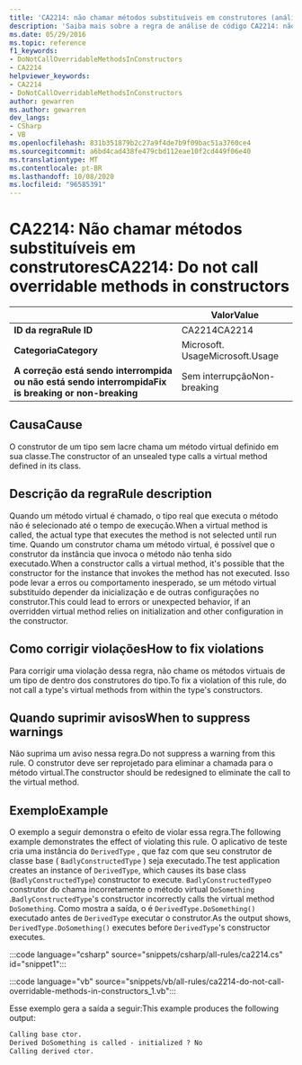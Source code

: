 ```yaml
---
title: 'CA2214: não chamar métodos substituíveis em construtores (análise de código)'
description: 'Saiba mais sobre a regra de análise de código CA2214: não chame métodos substituíveis em construtores'
ms.date: 05/29/2016
ms.topic: reference
f1_keywords:
- DoNotCallOverridableMethodsInConstructors
- CA2214
helpviewer_keywords:
- CA2214
- DoNotCallOverridableMethodsInConstructors
author: gewarren
ms.author: gewarren
dev_langs:
- CSharp
- VB
ms.openlocfilehash: 831b351879b2c27a9f4de7b9f09bac51a3760ce4
ms.sourcegitcommit: a6bd4cad438fe479cbd112eae10f2cd449f06e40
ms.translationtype: MT
ms.contentlocale: pt-BR
ms.lasthandoff: 10/08/2020
ms.locfileid: "96585391"
---
```

# <a name="ca2214-do-not-call-overridable-methods-in-constructors"></a><span data-ttu-id="d79bf-103">CA2214: Não chamar métodos substituíveis em construtores</span><span class="sxs-lookup"><span data-stu-id="d79bf-103">CA2214: Do not call overridable methods in constructors</span></span>

| | <span data-ttu-id="d79bf-104">Valor</span><span class="sxs-lookup"><span data-stu-id="d79bf-104">Value</span></span> |
|-|-|
| <span data-ttu-id="d79bf-105">**ID da regra**</span><span class="sxs-lookup"><span data-stu-id="d79bf-105">**Rule ID**</span></span> |<span data-ttu-id="d79bf-106">CA2214</span><span class="sxs-lookup"><span data-stu-id="d79bf-106">CA2214</span></span>|
| <span data-ttu-id="d79bf-107">**Categoria**</span><span class="sxs-lookup"><span data-stu-id="d79bf-107">**Category**</span></span> |<span data-ttu-id="d79bf-108">Microsoft. Usage</span><span class="sxs-lookup"><span data-stu-id="d79bf-108">Microsoft.Usage</span></span>|
| <span data-ttu-id="d79bf-109">**A correção está sendo interrompida ou não está sendo interrompida**</span><span class="sxs-lookup"><span data-stu-id="d79bf-109">**Fix is breaking or non-breaking**</span></span> |<span data-ttu-id="d79bf-110">Sem interrupção</span><span class="sxs-lookup"><span data-stu-id="d79bf-110">Non-breaking</span></span>|

## <a name="cause"></a><span data-ttu-id="d79bf-111">Causa</span><span class="sxs-lookup"><span data-stu-id="d79bf-111">Cause</span></span>

<span data-ttu-id="d79bf-112">O construtor de um tipo sem lacre chama um método virtual definido em sua classe.</span><span class="sxs-lookup"><span data-stu-id="d79bf-112">The constructor of an unsealed type calls a virtual method defined in its class.</span></span>

## <a name="rule-description"></a><span data-ttu-id="d79bf-113">Descrição da regra</span><span class="sxs-lookup"><span data-stu-id="d79bf-113">Rule description</span></span>

<span data-ttu-id="d79bf-114">Quando um método virtual é chamado, o tipo real que executa o método não é selecionado até o tempo de execução.</span><span class="sxs-lookup"><span data-stu-id="d79bf-114">When a virtual method is called, the actual type that executes the method is not selected until run time.</span></span> <span data-ttu-id="d79bf-115">Quando um construtor chama um método virtual, é possível que o construtor da instância que invoca o método não tenha sido executado.</span><span class="sxs-lookup"><span data-stu-id="d79bf-115">When a constructor calls a virtual method, it's possible that the constructor for the instance that invokes the method has not executed.</span></span> <span data-ttu-id="d79bf-116">Isso pode levar a erros ou comportamento inesperado, se um método virtual substituído depender da inicialização e de outras configurações no construtor.</span><span class="sxs-lookup"><span data-stu-id="d79bf-116">This could lead to errors or unexpected behavior, if an overridden virtual method relies on initialization and other configuration in the constructor.</span></span>

## <a name="how-to-fix-violations"></a><span data-ttu-id="d79bf-117">Como corrigir violações</span><span class="sxs-lookup"><span data-stu-id="d79bf-117">How to fix violations</span></span>

<span data-ttu-id="d79bf-118">Para corrigir uma violação dessa regra, não chame os métodos virtuais de um tipo de dentro dos construtores do tipo.</span><span class="sxs-lookup"><span data-stu-id="d79bf-118">To fix a violation of this rule, do not call a type's virtual methods from within the type's constructors.</span></span>

## <a name="when-to-suppress-warnings"></a><span data-ttu-id="d79bf-119">Quando suprimir avisos</span><span class="sxs-lookup"><span data-stu-id="d79bf-119">When to suppress warnings</span></span>

<span data-ttu-id="d79bf-120">Não suprima um aviso nessa regra.</span><span class="sxs-lookup"><span data-stu-id="d79bf-120">Do not suppress a warning from this rule.</span></span> <span data-ttu-id="d79bf-121">O construtor deve ser reprojetado para eliminar a chamada para o método virtual.</span><span class="sxs-lookup"><span data-stu-id="d79bf-121">The constructor should be redesigned to eliminate the call to the virtual method.</span></span>

## <a name="example"></a><span data-ttu-id="d79bf-122">Exemplo</span><span class="sxs-lookup"><span data-stu-id="d79bf-122">Example</span></span>

<span data-ttu-id="d79bf-123">O exemplo a seguir demonstra o efeito de violar essa regra.</span><span class="sxs-lookup"><span data-stu-id="d79bf-123">The following example demonstrates the effect of violating this rule.</span></span> <span data-ttu-id="d79bf-124">O aplicativo de teste cria uma instância do `DerivedType` , que faz com que seu construtor de classe base ( `BadlyConstructedType` ) seja executado.</span><span class="sxs-lookup"><span data-stu-id="d79bf-124">The test application creates an instance of `DerivedType`, which causes its base class (`BadlyConstructedType`) constructor to execute.</span></span> <span data-ttu-id="d79bf-125">`BadlyConstructedType`o construtor do chama incorretamente o método virtual `DoSomething` .</span><span class="sxs-lookup"><span data-stu-id="d79bf-125">`BadlyConstructedType`'s constructor incorrectly calls the virtual method `DoSomething`.</span></span> <span data-ttu-id="d79bf-126">Como mostra a saída, o é `DerivedType.DoSomething()` executado antes de `DerivedType` executar o construtor.</span><span class="sxs-lookup"><span data-stu-id="d79bf-126">As the output shows, `DerivedType.DoSomething()` executes before `DerivedType`'s constructor executes.</span></span>

:::code language="csharp" source="snippets/csharp/all-rules/ca2214.cs" id="snippet1":::

:::code language="vb" source="snippets/vb/all-rules/ca2214-do-not-call-overridable-methods-in-constructors_1.vb":::

<span data-ttu-id="d79bf-127">Esse exemplo gera a saída a seguir:</span><span class="sxs-lookup"><span data-stu-id="d79bf-127">This example produces the following output:</span></span>

```txt
Calling base ctor.
Derived DoSomething is called - initialized ? No
Calling derived ctor.
```
